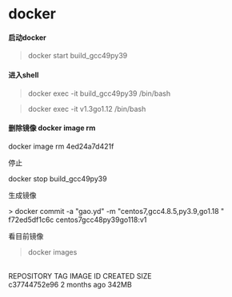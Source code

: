 # docker



#### 启动docker

> &#x20;docker start build\_gcc49py39

#### &#x20;进入shell

> &#x20; docker exec -it build\_gcc49py39 /bin/bash



> docker exec -it v1.3go1.12 /bin/bash



#### 删除镜像 docker image rm

docker image rm 4ed24a7d421f

停止

docker stop build\_gcc49py39&#x20;



生成镜像

\> docker commit -a "gao.yd" -m "centos7,gcc4.8.5,py3.9,go1.18 " f72ed5df1c6c centos7gcc48py39go118:v1

看目前镜像

> docker images



&#x20;\
REPOSITORY TAG IMAGE ID CREATED SIZE  \
c37744752e96 2 months ago 342MB
